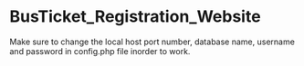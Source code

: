 # BusTicket_Registration_Website
Make sure to change the local host port number, database name, username and password in config.php file inorder to work.
